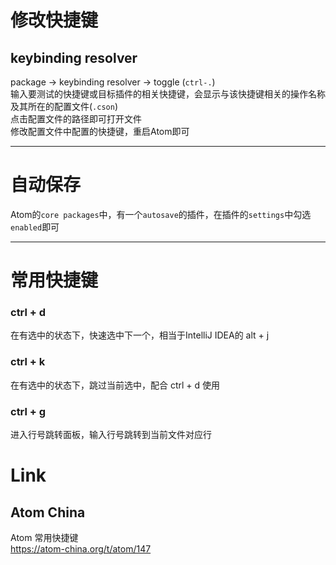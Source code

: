 # 修改快捷键
## keybinding resolver
package -> keybinding resolver -> toggle (`ctrl-.`)  
输入要测试的快捷键或目标插件的相关快捷键，会显示与该快捷键相关的操作名称及其所在的配置文件(`.cson`)  
点击配置文件的路径即可打开文件  
修改配置文件中配置的快捷键，重启Atom即可

---
# 自动保存
Atom的`core packages`中，有一个`autosave`的插件，在插件的`settings`中勾选`enabled`即可  

---

# 常用快捷键
### ctrl + d
在有选中的状态下，快速选中下一个，相当于IntelliJ IDEA的 alt + j
### ctrl + k
在有选中的状态下，跳过当前选中，配合 ctrl + d 使用
### ctrl + g
进入行号跳转面板，输入行号跳转到当前文件对应行
# Link
## Atom China
Atom 常用快捷键  
https://atom-china.org/t/atom/147  
